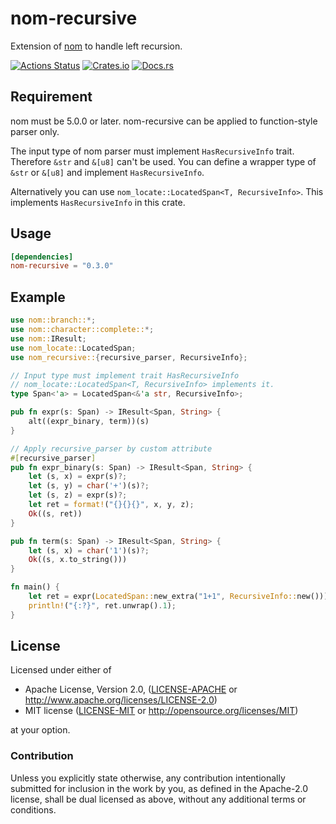 # nom-recursive
Extension of [nom](https://github.com/Geal/nom) to handle left recursion.

[![Actions Status](https://github.com/dalance/nom-recursive/workflows/Regression/badge.svg)](https://github.com/dalance/nom-recursive/actions)
[![Crates.io](https://img.shields.io/crates/v/nom-recursive.svg)](https://crates.io/crates/nom-recursive)
[![Docs.rs](https://docs.rs/nom-recursive/badge.svg)](https://docs.rs/nom-recursive)

## Requirement

nom must be 5.0.0 or later.
nom-recursive can be applied to function-style parser only.

The input type of nom parser must implement `HasRecursiveInfo` trait.
Therefore `&str` and `&[u8]` can't be used.
You can define a wrapper type of `&str` or `&[u8]` and implement `HasRecursiveInfo`.

Alternatively you can use `nom_locate::LocatedSpan<T, RecursiveInfo>`.
This implements `HasRecursiveInfo` in this crate.

## Usage

```Cargo.toml
[dependencies]
nom-recursive = "0.3.0"
```

## Example

```rust
use nom::branch::*;
use nom::character::complete::*;
use nom::IResult;
use nom_locate::LocatedSpan;
use nom_recursive::{recursive_parser, RecursiveInfo};

// Input type must implement trait HasRecursiveInfo
// nom_locate::LocatedSpan<T, RecursiveInfo> implements it.
type Span<'a> = LocatedSpan<&'a str, RecursiveInfo>;

pub fn expr(s: Span) -> IResult<Span, String> {
    alt((expr_binary, term))(s)
}

// Apply recursive_parser by custom attribute
#[recursive_parser]
pub fn expr_binary(s: Span) -> IResult<Span, String> {
    let (s, x) = expr(s)?;
    let (s, y) = char('+')(s)?;
    let (s, z) = expr(s)?;
    let ret = format!("{}{}{}", x, y, z);
    Ok((s, ret))
}

pub fn term(s: Span) -> IResult<Span, String> {
    let (s, x) = char('1')(s)?;
    Ok((s, x.to_string()))
}

fn main() {
    let ret = expr(LocatedSpan::new_extra("1+1", RecursiveInfo::new()));
    println!("{:?}", ret.unwrap().1);
}
```

## License

Licensed under either of

 * Apache License, Version 2.0, ([LICENSE-APACHE](LICENSE-APACHE) or http://www.apache.org/licenses/LICENSE-2.0)
 * MIT license ([LICENSE-MIT](LICENSE-MIT) or http://opensource.org/licenses/MIT)

at your option.

### Contribution

Unless you explicitly state otherwise, any contribution intentionally
submitted for inclusion in the work by you, as defined in the Apache-2.0
license, shall be dual licensed as above, without any additional terms or
conditions.
